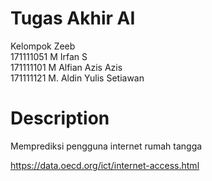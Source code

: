 # Tugas Akhir AI
Kelompok Zeeb  
171111051	M Irfan S  
171111101	M Alfian Azis Azis  
171111121	M. Aldin Yulis Setiawan  

# Description
Memprediksi pengguna internet rumah tangga

https://data.oecd.org/ict/internet-access.html
